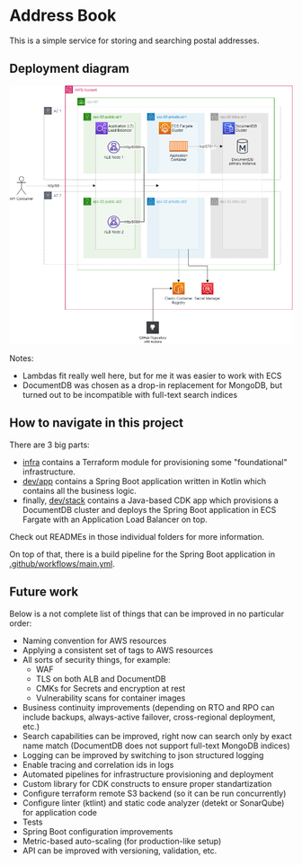 # Address Book

This is a simple service for storing and searching postal addresses.

## Deployment diagram

![Deployment diagram](diagrams/deployment.png)

Notes:
- Lambdas fit really well here, but for me it was easier to work with ECS
- DocumentDB was chosen as a drop-in replacement for MongoDB, but turned out to be incompatible with full-text search indices

## How to navigate in this project

There are 3 big parts:
- [infra](infra/) contains a Terraform module for provisioning some "foundational" infrastructure.
- [dev/app](dev/app/) contains a Spring Boot application written in Kotlin which contains all the business logic.
- finally, [dev/stack](dev/stack/) contains a Java-based CDK app which provisions a DocumentDB cluster and deploys the Spring Boot application in ECS Fargate with an Application Load Balancer on top.

Check out READMEs in those individual folders for more information.

On top of that, there is a build pipeline for the Spring Boot application in [.github/workflows/main.yml](.github/workflows/main.yml).

## Future work

Below is a not complete list of things that can be improved in no particular order:
- Naming convention for AWS resources
- Applying a consistent set of tags to AWS resources
- All sorts of security things, for example:
    - WAF
    - TLS on both ALB and DocumentDB
    - CMKs for Secrets and encryption at rest
    - Vulnerability scans for container images
- Business continuity improvements (depending on RTO and RPO can include backups, always-active failover, cross-regional deployment, etc.)
- Search capabilities can be improved, right now can search only by exact name match (DocumentDB does not support full-text MongoDB indices)
- Logging can be improved by switching to json structured logging
- Enable tracing and correlation ids in logs
- Automated pipelines for infrastructure provisioning and deployment
- Custom library for CDK constructs to ensure proper standartization
- Configure terraform remote S3 backend (so it can be run concurrently)
- Configure linter (ktlint) and static code analyzer (detekt or SonarQube) for application code
- Tests
- Spring Boot configuration improvements
- Metric-based auto-scaling (for production-like setup)
- API can be improved with versioning, validation, etc.
